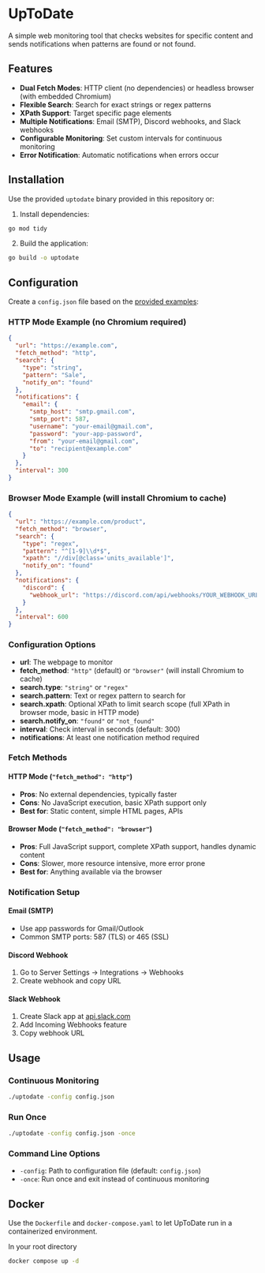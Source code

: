 # UpToDate

A simple web monitoring tool that checks websites for specific content and sends notifications when patterns are found or not found.

## Features

- **Dual Fetch Modes**: HTTP client (no dependencies) or headless browser (with embedded Chromium)
- **Flexible Search**: Search for exact strings or regex patterns
- **XPath Support**: Target specific page elements
- **Multiple Notifications**: Email (SMTP), Discord webhooks, and Slack webhooks
- **Configurable Monitoring**: Set custom intervals for continuous monitoring
- **Error Notification**: Automatic notifications when errors occur

## Installation

Use the provided `uptodate` binary provided in this repository or:

1. Install dependencies:
```bash
go mod tidy
```

2. Build the application:
```bash
go build -o uptodate
```

## Configuration

Create a `config.json` file based on the [provided examples](./examples):

### HTTP Mode Example (no Chromium required)
```json
{
  "url": "https://example.com",
  "fetch_method": "http",
  "search": {
    "type": "string",
    "pattern": "Sale",
    "notify_on": "found"
  },
  "notifications": {
    "email": {
      "smtp_host": "smtp.gmail.com",
      "smtp_port": 587,
      "username": "your-email@gmail.com", 
      "password": "your-app-password",
      "from": "your-email@gmail.com",
      "to": "recipient@example.com"
    }
  },
  "interval": 300
}
```

### Browser Mode Example (will install Chromium to cache)
```json
{
  "url": "https://example.com/product",
  "fetch_method": "browser",
  "search": {
    "type": "regex",
    "pattern": "^[1-9]\\d*$",
    "xpath": "//div[@class='units_available']",
    "notify_on": "found"
  },
  "notifications": {
    "discord": {
      "webhook_url": "https://discord.com/api/webhooks/YOUR_WEBHOOK_URL"
    }
  },
  "interval": 600
}
```

### Configuration Options

- **url**: The webpage to monitor
- **fetch_method**: `"http"` (default) or `"browser"` (will install Chromium to cache)
- **search.type**: `"string"` or `"regex"`
- **search.pattern**: Text or regex pattern to search for
- **search.xpath**: Optional XPath to limit search scope (full XPath in browser mode, basic in HTTP mode)
- **search.notify_on**: `"found"` or `"not_found"`
- **interval**: Check interval in seconds (default: 300)
- **notifications**: At least one notification method required

### Fetch Methods

#### HTTP Mode (`"fetch_method": "http"`)
- **Pros**: No external dependencies, typically faster
- **Cons**: No JavaScript execution, basic XPath support only
- **Best for**: Static content, simple HTML pages, APIs

#### Browser Mode (`"fetch_method": "browser"`)
- **Pros**: Full JavaScript support, complete XPath support, handles dynamic content
- **Cons**: Slower, more resource intensive, more error prone
- **Best for**: Anything available via the browser

### Notification Setup

#### Email (SMTP)
- Use app passwords for Gmail/Outlook
- Common SMTP ports: 587 (TLS) or 465 (SSL)

#### Discord Webhook
1. Go to Server Settings → Integrations → Webhooks
2. Create webhook and copy URL

#### Slack Webhook  
1. Create Slack app at [api.slack.com](api.slack.com)
2. Add Incoming Webhooks feature
3. Copy webhook URL

## Usage

### Continuous Monitoring
```bash
./uptodate -config config.json
```

### Run Once
```bash
./uptodate -config config.json -once
```

### Command Line Options
- `-config`: Path to configuration file (default: `config.json`)
- `-once`: Run once and exit instead of continuous monitoring

## Docker

Use the `Dockerfile` and `docker-compose.yaml` to let UpToDate run in a containerized environment.

In your root directory
```bash
docker compose up -d
```
